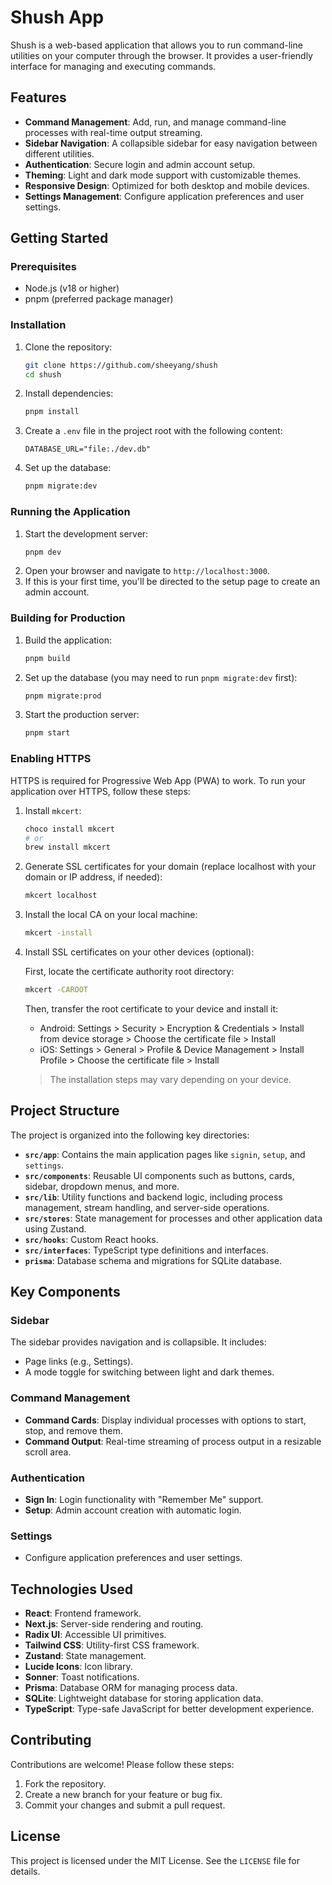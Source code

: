 # Shush App

Shush is a web-based application that allows you to run command-line utilities on your computer through the browser. It provides a user-friendly interface for managing and executing commands.

## Features

- **Command Management**: Add, run, and manage command-line processes with real-time output streaming.
- **Sidebar Navigation**: A collapsible sidebar for easy navigation between different utilities.
- **Authentication**: Secure login and admin account setup.
- **Theming**: Light and dark mode support with customizable themes.
- **Responsive Design**: Optimized for both desktop and mobile devices.
- **Settings Management**: Configure application preferences and user settings.

## Getting Started

### Prerequisites

- Node.js (v18 or higher)
- pnpm (preferred package manager)

### Installation

1. Clone the repository:
   ```bash
   git clone https://github.com/sheeyang/shush
   cd shush
   ```
2. Install dependencies:
   ```bash
   pnpm install
   ```
3. Create a `.env` file in the project root with the following content:

   ```
   DATABASE_URL="file:./dev.db"
   ```

4. Set up the database:
   ```bash
   pnpm migrate:dev
   ```

### Running the Application

1. Start the development server:
   ```bash
   pnpm dev
   ```
2. Open your browser and navigate to `http://localhost:3000`.
3. If this is your first time, you'll be directed to the setup page to create an admin account.

### Building for Production

1. Build the application:
   ```bash
   pnpm build
   ```
2. Set up the database (you may need to run `pnpm migrate:dev` first):
   ```bash
   pnpm migrate:prod
   ```
3. Start the production server:
   ```bash
   pnpm start
   ```

### Enabling HTTPS

HTTPS is required for Progressive Web App (PWA) to work. To run your application over HTTPS, follow these steps:

1. Install `mkcert`:
   ```bash
   choco install mkcert
   # or
   brew install mkcert
   ```
2. Generate SSL certificates for your domain (replace localhost with your domain or IP address, if needed):
   ```bash
   mkcert localhost
   ```
3. Install the local CA on your local machine:
   ```bash
   mkcert -install
   ```
4. Install SSL certificates on your other devices (optional):

   First, locate the certificate authority root directory:

   ```bash
   mkcert -CAROOT
   ```

   Then, transfer the root certificate to your device and install it:

   - Android: Settings > Security > Encryption & Credentials > Install from device storage > Choose the certificate file > Install
   - iOS: Settings > General > Profile & Device Management > Install Profile > Choose the certificate file > Install

   > The installation steps may vary depending on your device.

## Project Structure

The project is organized into the following key directories:

- **`src/app`**: Contains the main application pages like `signin`, `setup`, and `settings`.
- **`src/components`**: Reusable UI components such as buttons, cards, sidebar, dropdown menus, and more.
- **`src/lib`**: Utility functions and backend logic, including process management, stream handling, and server-side operations.
- **`src/stores`**: State management for processes and other application data using Zustand.
- **`src/hooks`**: Custom React hooks.
- **`src/interfaces`**: TypeScript type definitions and interfaces.
- **`prisma`**: Database schema and migrations for SQLite database.

## Key Components

### Sidebar

The sidebar provides navigation and is collapsible. It includes:

- Page links (e.g., Settings).
- A mode toggle for switching between light and dark themes.

### Command Management

- **Command Cards**: Display individual processes with options to start, stop, and remove them.
- **Command Output**: Real-time streaming of process output in a resizable scroll area.

### Authentication

- **Sign In**: Login functionality with "Remember Me" support.
- **Setup**: Admin account creation with automatic login.

### Settings

- Configure application preferences and user settings.

## Technologies Used

- **React**: Frontend framework.
- **Next.js**: Server-side rendering and routing.
- **Radix UI**: Accessible UI primitives.
- **Tailwind CSS**: Utility-first CSS framework.
- **Zustand**: State management.
- **Lucide Icons**: Icon library.
- **Sonner**: Toast notifications.
- **Prisma**: Database ORM for managing process data.
- **SQLite**: Lightweight database for storing application data.
- **TypeScript**: Type-safe JavaScript for better development experience.

## Contributing

Contributions are welcome! Please follow these steps:

1. Fork the repository.
2. Create a new branch for your feature or bug fix.
3. Commit your changes and submit a pull request.

## License

This project is licensed under the MIT License. See the `LICENSE` file for details.
